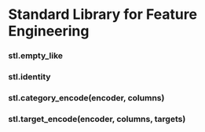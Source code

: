 # Standard Library for Feature Engineering

### stl.empty\_like

### stl.identity

### stl.category\_encode\(encoder, columns\)

### stl.target\_encode\(encoder, columns, targets\)

